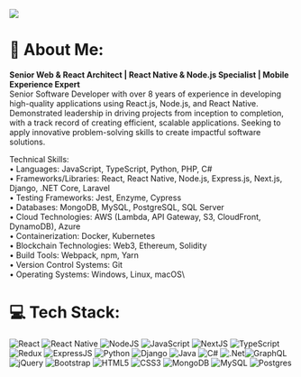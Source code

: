 [![](https://visitcount.itsvg.in/api?id=venus617&icon=0&color=0)](https://visitcount.itsvg.in)

# 💫 About Me: 
**Senior Web & React Architect | React Native & Node.js Specialist | Mobile Experience Expert**<br>
Senior Software Developer with over 8 years of experience in developing high-quality applications using React.js, Node.js, and React Native. Demonstrated leadership in driving projects from inception to completion, with a track record of creating efficient, scalable applications. Seeking to apply innovative problem-solving skills to create impactful software solutions.

Technical Skills:\
• Languages: JavaScript, TypeScript, Python, PHP, C#\
• Frameworks/Libraries: React, React Native, Node.js, Express.js, Next.js, Django, .NET Core, Laravel\
• Testing Frameworks: Jest, Enzyme, Cypress\
• Databases: MongoDB, MySQL, PostgreSQL, SQL Server\
• Cloud Technologies: AWS (Lambda, API Gateway, S3, CloudFront, DynamoDB), Azure\
• Containerization: Docker, Kubernetes\
• Blockchain Technologies: Web3, Ethereum, Solidity\
• Build Tools: Webpack, npm, Yarn\
• Version Control Systems: Git\
• Operating Systems: Windows, Linux, macOS\



# 💻 Tech Stack:
![React](https://img.shields.io/badge/React-%2320232a.svg?style=flat&logo=react&logoColor=%2361DAFB) ![React Native](https://img.shields.io/badge/react_native-%2320232a.svg?style=flat&logo=react&logoColor=%2361DAFB) ![NodeJS](https://img.shields.io/badge/NodeJS-%23E0234E.svg?style=flat&logo=nodejs&logoColor=white) ![JavaScript](https://img.shields.io/badge/JavaScript-%23E0234E.svg?style=flat&logo=javascript&logoColor=white)  ![NextJS](https://img.shields.io/badge/NextJS-%23E0234E.svg?style=flat&logo=nextjs&logoColor=white) ![TypeScript](https://img.shields.io/badge/TypeScript-%23007ACC.svg?style=flat&logo=typescript&logoColor=white) ![Redux](https://img.shields.io/badge/Redux-%23593d88.svg?style=flat&logo=redux&logoColor=white) ![ExpressJS](https://img.shields.io/badge/ExpressJS-%23E0234E.svg?style=flat&logo=expressjs&logoColor=white) ![Python](https://img.shields.io/badge/Python-%23E0234E.svg?style=flat&logo=python&logoColor=white) ![Django](https://img.shields.io/badge/Django-%23E0234E.svg?style=flat&logo=django&logoColor=white) ![Java](https://img.shields.io/badge/Java-%23E0234E.svg?style=flat&logo=java&logoColor=white) ![C#](https://img.shields.io/badge/c%23-%23239120.svg?style=flat&logo=c-sharp&logoColor=white) ![.Net](https://img.shields.io/badge/.NET-5C2D91?style=flat&logo=.net&logoColor=white)![GraphQL](https://img.shields.io/badge/GraphQL-%23E0234E.svg?style=flat&logo=graphql&logoColor=white) ![jQuery](https://img.shields.io/badge/jQuery-%23E0234E.svg?style=flat&logo=jquery&logoColor=white) ![Bootstrap](https://img.shields.io/badge/bootstrap-%23323330.svg?style=flat&logo=bootstrap&logoColor=%23F7DF1E) ![HTML5](https://img.shields.io/badge/HTML5-%23E34F26.svg?style=flat&logo=html5&logoColor=white) ![CSS3](https://img.shields.io/badge/CSS3-%231572B6.svg?style=flat&logo=css3&logoColor=white) ![MongoDB](https://img.shields.io/badge/MongoDB-%234ea94b.svg?style=flat&logo=mongodb&logoColor=white) ![MySQL](https://img.shields.io/badge/MySQL-%2300f.svg?style=flat&logo=mysql&logoColor=white) ![Postgres](https://img.shields.io/badge/Postgres-%23316192.svg?style=flat&logo=postgresql&logoColor=white)

<!-- Proudly created with GPRM ( https://gprm.itsvg.in ) -->
